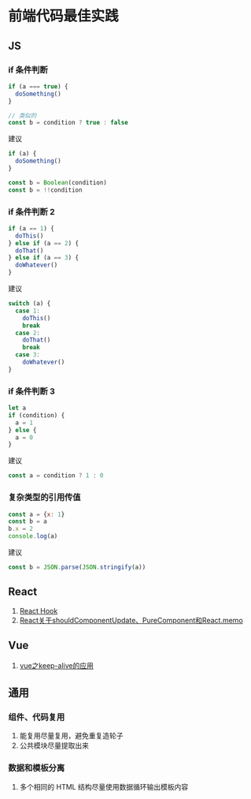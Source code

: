 # 前端代码最佳实践

## JS
### if 条件判断
``` js
if (a === true) {
  doSomething()
}

// 类似的
const b = condition ? true : false
```

建议
``` js
if (a) {
  doSomething()
}

const b = Boolean(condition)
const b = !!condition
```

### if 条件判断 2
``` js
if (a == 1) {
  doThis()
} else if (a == 2) {
  doThat()
} else if (a == 3) {
  doWhatever()
}
```

建议
``` js
switch (a) {
  case 1:
    doThis()
    break
  case 2:
    doThat()
    break
  case 3:
    doWhatever()
}
```

### if 条件判断 3
``` js
let a
if (condition) {
  a = 1
} else {
  a = 0
}
```

建议
``` js
const a = condition ? 1 : 0
```

### 复杂类型的引用传值
``` js
const a = {x: 1}
const b = a
b.x = 2
console.log(a)
```

建议
``` js
const b = JSON.parse(JSON.stringify(a))
```

## React
1. [React Hook](https://lexiangla.com/docs/3babd20e0bd011ec9abb6e2d8f959e52?company_from=385abcf0dd9d11e8a11752540005f435)
2. [React关于shouldComponentUpdate、PureComponent和React.memo](https://lexiangla.com/docs/4136d1300bd811ecb0be32c75543b97e?company_from=385abcf0dd9d11e8a11752540005f435)

## Vue
1. [vue之keep-alive的应用](https://lexiangla.com/docs/5672c9420bd211ec9efa762d8987966a?company_from=385abcf0dd9d11e8a11752540005f435)

## 通用
### 组件、代码复用
1. 能复用尽量复用，避免重复造轮子
2. 公共模块尽量提取出来

### 数据和模板分离
1. 多个相同的 HTML 结构尽量使用数据循环输出模板内容
